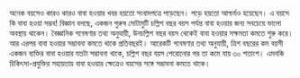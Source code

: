 অনেক বয়সেও কারও কারও বাবা হওয়ার খবর হয়তো সংবাদপত্রে পড়েছেন। পড়ে হয়তো আশ্চর্যও হয়েছেন। এ বয়সে কি বাবা হওয়া সম্ভব! বিজ্ঞান বলছে, একজন পুরুষ মোটামুটি চল্লিশ বছর বয়স পর্যন্ত বাবা হওয়ার জন্য সবচেয়ে ভালো অবস্থায় থাকেন। বৈজ্ঞানিক গবেষণার তথ্য অনুযায়ী, উনচল্লিশ বছর বয়স থেকেই বাবা হওয়ার সক্ষমতা কমতে শুরু করে। আর এরপর বাবা হওয়ার সম্ভাবনা কমতে থাকে প্রতিবছরই। আরেকটি গবেষণার তথ্য অনুযায়ী, ত্রিশ বছরের কম বয়সী একজন ব্যক্তির বাবা হওয়ার যতটা সম্ভাবনা থাকে, চল্লিশ বছর বয়স পেরোনোর পর তা কমে যায় ৩০ শতাংশ। এমনকি চিকিৎসা-প্রযুক্তির সহায়তায় বাবা হওয়ার ক্ষেত্রেও বয়সের সঙ্গে সম্ভাবনা কমতে থাকে।
